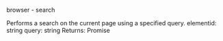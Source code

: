 browser - search

Performs a search on the current page using a specified query.
elementid: string
query: string
Returns: Promise
